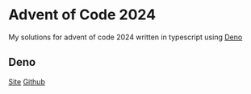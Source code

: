 # Advent of Code 2024
My solutions for advent of code 2024 written in typescript using [Deno](https://deno.com/)

## Deno
[Site](https://deno.com/)
[Github](https://github.com/denoland/deno)